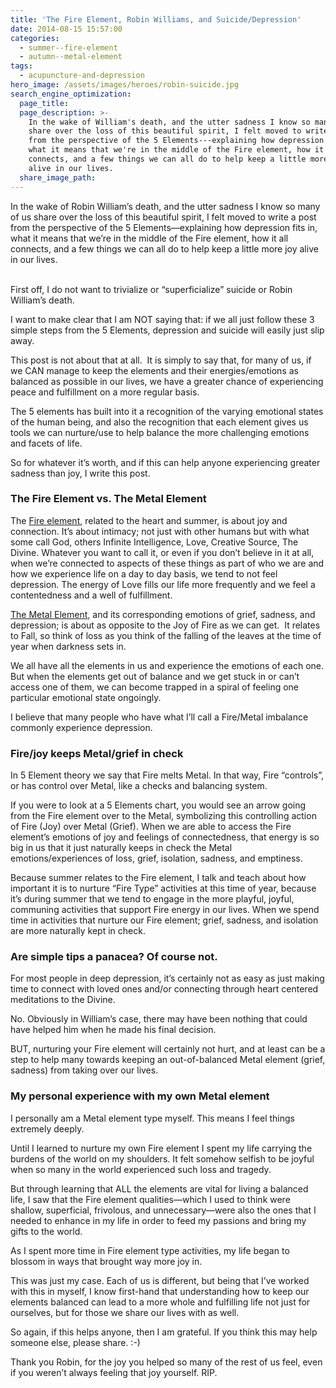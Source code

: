 ```yaml
---
title: 'The Fire Element, Robin Williams, and Suicide/Depression'
date: 2014-08-15 15:57:00
categories:
  - summer--fire-element
  - autumn--metal-element
tags:
  - acupuncture-and-depression
hero_image: /assets/images/heroes/robin-suicide.jpg
search_engine_optimization:
  page_title:
  page_description: >-
    In the wake of William's death, and the utter sadness I know so many of us
    share over the loss of this beautiful spirit, I felt moved to write a post
    from the perspective of the 5 Elements---explaining how depression fits in,
    what it means that we're in the middle of the Fire element, how it all
    connects, and a few things we can all do to help keep a little more joy
    alive in our lives.
  share_image_path:
---
```


<div id="attachment_2397">In the wake of Robin William&rsquo;s death, and the utter sadness I know so many of us share over the loss of this beautiful spirit, I felt moved to write a post from the perspective of the 5 Elements&mdash;explaining how depression fits in, what it means that we&rsquo;re in the middle of the Fire element, how it all connects, and a few things we can all do to help keep a little more joy alive in our lives.</div>

<div>&nbsp;</div>

First off, I do not want to trivialize or “superficialize” suicide or Robin William’s death.

I want to make clear that I am NOT saying that: if we all just follow these 3 simple steps from the 5 Elements, depression and suicide will easily just slip away.

This post is not about that at all. &nbsp;It is simply to say that, for many of us, if we CAN manage to keep the elements and their energies/emotions as balanced as possible in our lives, we have a greater chance of experiencing peace and fulfillment on a more regular basis. &nbsp;

The 5 elements has built into it a recognition of the varying emotional states of the human being, and also the recognition that each element gives us tools we can nurture/use to help balance the more challenging emotions and facets of life.

So for whatever it’s worth, and if this can help anyone experiencing greater sadness than joy, I write this post.

### The Fire Element vs. The Metal Element

The [Fire element](http://www.wisdomwaysacupuncture.com/2017/07/07/latest-5-element-video-fire-season-released/), related to the heart and summer, is about joy and connection. It’s about intimacy; not just with other humans but with what some call God, others Infinite Intelligence, Love, Creative Source, The Divine. Whatever you want to call it, or even if you don’t believe in it at all, when we’re connected to aspects of these things as part of who we are and how we experience life on a day to day basis, we tend to not feel depression. The energy of Love fills our life more frequently and we feel a contentedness and a well of fulfillment.

[The Metal Element](http://www.wisdomwaysacupuncture.com/2016/11/05/metal-season-the-time-for-learning-about-letting-go-but-that-whats-of-value-remains/), and its corresponding emotions of grief, sadness, and depression; is about as opposite to the Joy of Fire as we can get. &nbsp;It relates to Fall, so think of loss as you think of the falling of the leaves at the time of year when darkness sets in.

We all have all the elements in us and experience the emotions of each one. But when the elements get out of balance and we get stuck in or can’t access one of them, we can become trapped in a spiral of feeling one particular emotional state ongoingly.

I believe that many people who have what I’ll call a Fire/Metal imbalance commonly experience depression.

### Fire/joy keeps Metal/grief in check

In 5 Element theory we say that Fire melts Metal. In that way, Fire “controls”, or has control over Metal, like a checks and balancing system.

If you were to look at a 5 Elements chart, you would see an arrow going from the Fire element over to the Metal, symbolizing this controlling action of Fire (Joy) over Metal (Grief). When we are able to access the Fire element’s emotions of joy and feelings of connectedness, that energy is so big in us that it just naturally keeps in check the Metal emotions/experiences of loss, grief, isolation, sadness, and emptiness.

Because summer relates to the Fire element, I talk and teach about how important it is to nurture “Fire Type” activities at this time of year, because it’s during summer that we tend to engage in the more playful, joyful, communing activities that support Fire energy in our lives. When we spend time in activities that nurture our Fire element; grief, sadness, and isolation are more naturally kept in check.

### Are simple tips a panacea? Of course not.

For most people in deep depression, it’s certainly not as easy as just making time to connect with loved ones and/or connecting through heart centered meditations to the Divine.

No. Obviously in William’s case, there may have been nothing that could have helped him when he made his final decision.

BUT, nurturing your Fire element will certainly not hurt, and at least can be a step to help many towards keeping an out-of-balanced Metal element (grief, sadness) from taking over our lives.

### My personal experience with my own Metal element

I personally am a Metal element type myself. This means I feel things extremely deeply.

Until I learned to nurture my own Fire element I spent my life carrying the burdens of the world on my shoulders. It felt somehow selfish to be joyful when so many in the world experienced such loss and tragedy.

But through learning that ALL the elements are vital for living a balanced life, I saw that the Fire element qualities—which I used to think were shallow, superficial, frivolous, and unnecessary—were also the ones that I needed to enhance in my life in order to feed my passions and bring my gifts to the world.

As I spent more time in Fire element type activities, my life began to blossom in ways that brought way more joy in.

This was just my case. Each of us is different, but being that I’ve worked with this in myself, I know first-hand that understanding how to keep our elements balanced can lead to a more whole and fulfilling life not just for ourselves, but for those we share our lives with as well.

So again, if this helps anyone, then I am grateful. If you think this may help someone else, please share. :-)

Thank you Robin, for the joy you helped so many of the rest of us feel, even if you weren’t always feeling that joy yourself. RIP.